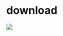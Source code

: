 # download
[![](https://jitpack.io/v/rendebiao/download.svg)](https://jitpack.io/#rendebiao/download)
